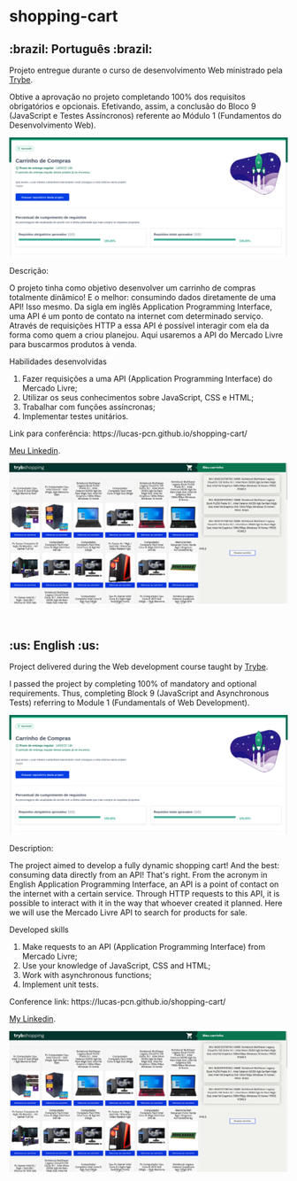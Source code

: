 # shopping-cart

<h2>:brazil: Português :brazil:</h2>

<p>Projeto entregue durante o curso de desenvolvimento Web ministrado pela <a href="https://www.betrybe.com" targe="_blank" rel="nofollow">Trybe</a>.</p>

<p>Obtive a aprovação no projeto completando 100% dos requisitos obrigatórios e opcionais. Efetivando, assim, a conclusão do Bloco 9 (JavaScript e Testes Assíncronos) referente ao Módulo 1 (Fundamentos do Desenvolvimento Web).</p>

![Minha nota no projeto](./notaCart.png)

<p>Descrição:</p> 

<p>O projeto tinha como objetivo desenvolver um carrinho de compras totalmente dinâmico! E o melhor: consumindo dados diretamente de uma API! Isso mesmo. Da sigla em inglês Application Programming Interface, uma API é um ponto de contato na internet com determinado serviço. Através de requisições HTTP a essa API é possível interagir com ela da forma como quem a criou planejou. Aqui usaremos a API do Mercado Livre para buscarmos produtos à venda.</p>

<p>Habilidades desenvolvidas</p>
<ol>
<li>Fazer requisições a uma API (Application Programming Interface) do Mercado Livre;</li>
<li>Utilizar os seus conhecimentos sobre JavaScript, CSS e HTML;</li>
<li>Trabalhar com funções assíncronas;</li>
<li>Implementar testes unitários.</li>
</ol>

<p>Link para conferência: https://lucas-pcn.github.io/shopping-cart/</p>

<p><a href="https://www.linkedin.com/in/lucas-pereira-castanheira-nascimento-238355190/" targe="_blank" rel="nofollow">Meu Linkedin</a>.</p>

![Prévia da página](./previewCart.png)

<br>

<h2>:us: English :us:</h2>

<p>Project delivered during the Web development course taught by <a href="https://www.betrybe.com" targe="_blank" rel="nofollow">Trybe</a>.</p>

<p>I passed the project by completing 100% of mandatory and optional requirements. Thus, completing Block 9 (JavaScript and Asynchronous Tests) referring to Module 1 (Fundamentals of Web Development).</p>

![Minha nota no projeto](./notaCart.png)

<p>Description:</p>

<p>The project aimed to develop a fully dynamic shopping cart! And the best: consuming data directly from an API! That's right. From the acronym in English Application Programming Interface, an API is a point of contact on the internet with a certain service. Through HTTP requests to this API, it is possible to interact with it in the way that whoever created it planned. Here we will use the Mercado Livre API to search for products for sale.</p>

<p>Developed skills</p>
<ol>
<li>Make requests to an API (Application Programming Interface) from Mercado Livre;</li>
<li>Use your knowledge of JavaScript, CSS and HTML;</li>
<li>Work with asynchronous functions;</li>
<li>Implement unit tests.</li>
</ol>

<p>Conference link: https://lucas-pcn.github.io/shopping-cart/</p>

<p><a href="https://www.linkedin.com/in/lucas-pereira-castanheira-nascimento-238355190/" targe="_blank" rel="nofollow">My Linkedin</a>.</p>

![Preview of the page](./previewCart.png)

